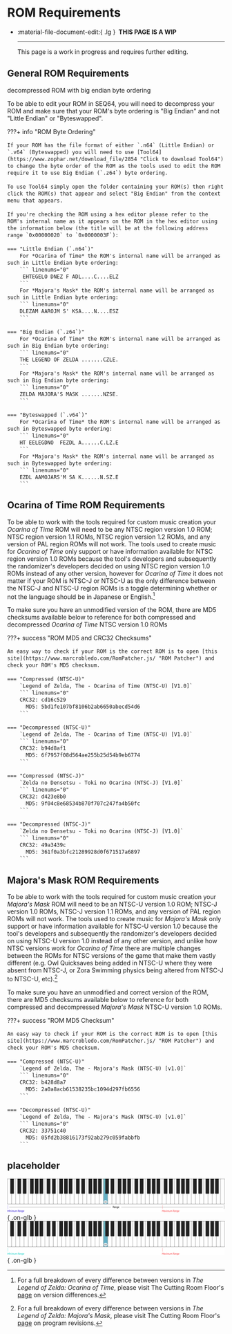 # ROM Requirements

<div class="grid cards" markdown>

-   :material-file-document-edit:{ .lg } __&nbsp;THIS PAGE IS A WIP__
  
    ---

    This page is a work in progress and requires further editing.

</div>

## General ROM Requirements

decompressed ROM with big endian byte ordering

To be able to edit your ROM in SEQ64, you will need to decompress your ROM and make sure that your ROM's byte ordering is "Big Endian" and not "Little Endian" or "Byteswapped".

???+ info "ROM Byte Ordering"

    If your ROM has the file format of either `.n64` (Little Endian) or `.v64` (Byteswapped) you will need to use [Tool64](https://www.zophar.net/download_file/2854 "Click to download Tool64") to change the byte order of the ROM as the tools used to edit the ROM require it to use Big Endian (`.z64`) byte ordering.

    To use Tool64 simply open the folder containing your ROM(s) then right click the ROM(s) that appear and select "Big Endian" from the context menu that appears.

    If you're checking the ROM using a hex editor please refer to the ROM's internal name as it appears on the ROM in the hex editor using the information below (the title will be at the following address range `0x00000020` to `0x0000003F`):

    === "Little Endian (`.n64`)"
        For *Ocarina of Time* the ROM's internal name will be arranged as such in Little Endian byte ordering:
        ``` linenums="0"
         EHTEGELO DNEZ F ADL....C....ELZ
        ```
        For *Majora's Mask* the ROM's internal name will be arranged as such in Little Endian byte ordering:
        ``` linenums="0"
        DLEZAM AAROJM S' KSA....N....ESZ
        ```

    === "Big Endian (`.z64`)"
        For *Ocarina of Time* the ROM's internal name will be arranged as such in Big Endian byte ordering:
        ``` linenums="0"
        THE LEGEND OF ZELDA .......CZLE.
        ```
        For *Majora's Mask* the ROM's internal name will be arranged as such in Big Endian byte ordering:
        ``` linenums="0"
        ZELDA MAJORA'S MASK .......NZSE.
        ```

    === "Byteswapped (`.v64`)"
        For *Ocarina of Time* the ROM's internal name will be arranged as such in Byteswapped byte ordering:
        ``` linenums="0"
        HT EELEGDNO  FEZDL A......C.LZ.E
        ```
        For *Majora's Mask* the ROM's internal name will be arranged as such in Byteswapped byte ordering:
        ``` linenums="0"
        EZDL AAMOJARS'M SA K......N.SZ.E
        ```

## Ocarina of Time ROM Requirements

To be able to work with the tools required for custom music creation your *Ocarina of Time* ROM will need to be any NTSC region version 1.0 ROM; NTSC region version 1.1 ROMs, NTSC region version 1.2 ROMs, and any version of PAL region ROMs will not work. The tools used to create music for *Ocarina of Time* only support or have information available for NTSC region version 1.0 ROMs because the tool's developers and subsequently the randomizer's developers decided on using NTSC region version 1.0 ROMs instead of any other version, however for *Ocarina of Time* it does not matter if your ROM is NTSC-J or NTSC-U as the only difference between the NTSC-J and NTSC-U region ROMs is a toggle determining whether or not the language should be in Japanese or English.[^1]

To make sure you have an unmodified version of the ROM, there are MD5 checksums available below to reference for both compressed and decompressed *Ocarina of Time* NTSC version 1.0 ROMs

???+ success "ROM MD5 and CRC32 Checksums"

    An easy way to check if your ROM is the correct ROM is to open [this site](https://www.marcrobledo.com/RomPatcher.js/ "ROM Patcher") and check your ROM's MD5 checksum.

    === "Compressed (NTSC-U)"
        `Legend of Zelda, The - Ocarina of Time (NTSC-U) [V1.0]`
        ``` linenums="0"
        CRC32: cd16c529
          MD5: 5bd1fe107bf8106b2ab6650abecd54d6
        ```

    === "Decompressed (NTSC-U)"
        `Legend of Zelda, The - Ocarina of Time (NTSC-U) [V1.0]`
        ``` linenums="0"
        CRC32: b94d8af1
          MD5: 6f7957f08d564ae255b25d54b9eb6774
        ```

    === "Compressed (NTSC-J)"
        `Zelda no Densetsu - Toki no Ocarina (NTSC-J) [V1.0]`
        ``` linenums="0"
        CRC32: d423e8b0
          MD5: 9f04c8e68534b870f707c247fa4b50fc
        ```

    === "Decompressed (NTSC-J)"
        `Zelda no Densetsu - Toki no Ocarina (NTSC-J) [V1.0]`
        ``` linenums="0"
        CRC32: 49a3439c
          MD5: 361f0a3bfc21289928d0f671517a6897
        ```

## Majora's Mask ROM Requirements

To be able to work with the tools required for custom music creation your *Majora's Mask* ROM will need to be an NTSC-U version 1.0 ROM; NTSC-J version 1.0 ROMs, NTSC-J version 1.1 ROMs, and any version of PAL region ROMs will not work. The tools used to create music for *Majora's Mask* only support or have information available for NTSC-U version 1.0 because the tool's developers and subsequently the randomizer's developers decided on using NTSC-U version 1.0 instead of any other version, and unlike how NTSC versions work for *Ocarina of Time* there are multiple changes between the ROMs for NTSC versions of the game that make them vastly different (e.g. Owl Quicksaves being added in NTSC-U where they were absent from NTSC-J, or Zora Swimming physics being altered from NTSC-J to NTSC-U, etc).[^2]

To make sure you have an unmodified and correct version of the ROM, there are MD5 checksums available below to reference for both compressed and decompressed *Majora's Mask* NTSC-U version 1.0 ROMs.

???+ success "ROM MD5 Checksum"

    An easy way to check if your ROM is the correct ROM is to open [this site](https://www.marcrobledo.com/RomPatcher.js/ "ROM Patcher") and check your ROM's MD5 checksum.

    === "Compressed (NTSC-U)"
        `Legend of Zelda, The - Majora's Mask (NTSC-U) [v1.0]`
        ``` linenums="0"
        CRC32: b428d8a7
          MD5: 2a0a8acb61538235bc1094d297fb6556
        ```

    === "Decompressed (NTSC-U)"
        `Legend of Zelda, The - Majora's Mask (NTSC-U) [v1.0]`
        ``` linenums="0"
        CRC32: 33751c40
          MD5: 05fd2b38816173f92ab279c059fabbfb
        ```

## placeholder

![](../../assets/images/samples/piano-range-light.png#only-light){ .on-glb }
![](../../assets/images/samples/piano-range-dark.png#only-dark){ .on-glb }

[^1]: For a full breakdown of every difference between versions in *The Legend of Zelda: Ocarina of Time*, please visit The Cutting Room Floor's [page](https://tcrf.net/The_Legend_of_Zelda:_Ocarina_of_Time/Version_Differences "The Legend of Zelda: Ocarina of Time Version Differences") on version differences.

[^2]: For a full breakdown of every difference between versions in *The Legend of Zelda: Majora's Mask*, please visit The Cutting Room Floor's [page](https://tcrf.net/The_Legend_of_Zelda:_Majora%27s_Mask/Program_Revision_Differences "The Legend of Zelda: Majora's Mask Program Revision Differences") on program revisions.